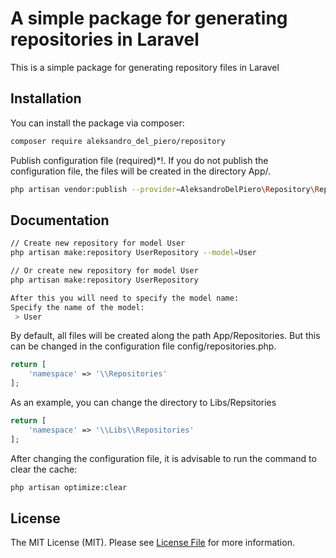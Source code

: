 # A simple package for generating repositories in Laravel

This is a simple package for generating repository files in Laravel

## Installation

You can install the package via composer:
``` bash
composer require aleksandro_del_piero/repository
```

Publish configuration file (required)*!. 
If you do not publish the configuration file, the files will be created in the directory App/.

``` bash
php artisan vendor:publish --provider=AleksandroDelPiero\Repository\RepositoryServiceProvider
```

## Documentation

```bash
// Create new repository for model User
php artisan make:repository UserRepository --model=User

// Or create new repository for model User
php artisan make:repository UserRepository

After this you will need to specify the model name:
Specify the name of the model:
 > User
```

By default, all files will be created along the path App/Repositories. 
But this can be changed in the configuration file config/repositories.php.

```php
return [
    'namespace' => '\\Repositories'
];
```
As an example, you can change the directory to Libs/Repsitories
```php
return [
    'namespace' => '\\Libs\\Repositories'
];
```

After changing the configuration file, 
it is advisable to run the command to clear the cache:

```bash
php artisan optimize:clear
```

## License

The MIT License (MIT). Please see [License File](LICENSE.md) for more information.
